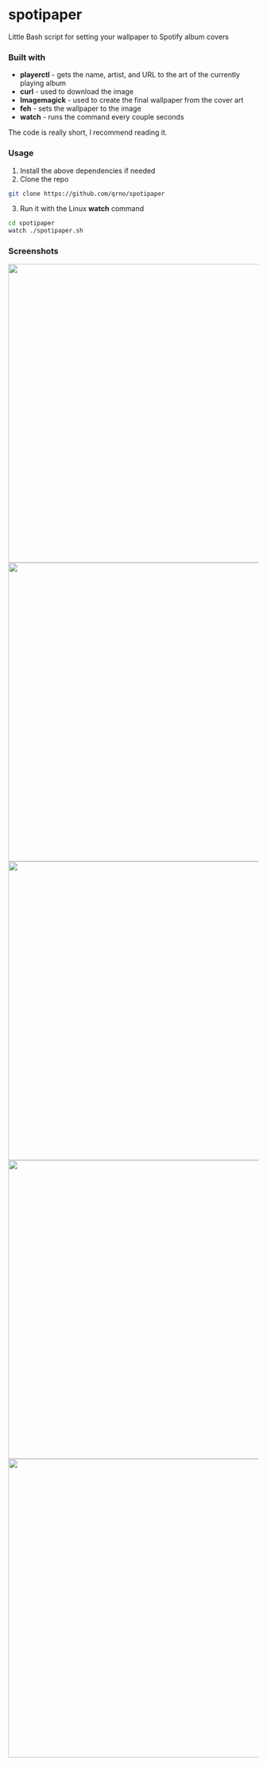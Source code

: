 # spotipaper
Little Bash script for setting your wallpaper to Spotify album covers

### Built with

* **playerctl** - gets the name, artist, and URL to the art of the currently playing album
* **curl** - used to download the image
* **Imagemagick** - used to create the final wallpaper from the cover art
* **feh** - sets the wallpaper to the image
* **watch** - runs the command every couple seconds

The code is really short, I recommend reading it.

### Usage

1. Install the above dependencies if needed
2. Clone the repo
```sh
git clone https://github.com/qrno/spotipaper
```
3. Run it with the Linux **watch** command
```sh
cd spotipaper
watch ./spotipaper.sh
```

### Screenshots

<img src="https://i.imgur.com/L2m9qVM.png" width="600">
<img src="https://i.imgur.com/EiImIq5.png" width="600">
<img src="https://i.imgur.com/eyMLxNl.png" width="600">
<img src="https://i.imgur.com/PdI3SM2.png" width="600">
<img src="https://i.imgur.com/qLJ5ajo.png" width="600">
